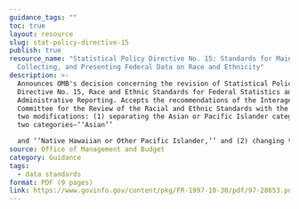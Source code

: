 ```yaml
---
guidance_tags: ""
toc: true
layout: resource
slug: stat-policy-directive-15
publish: true
resource_name: "Statistical Policy Directive No. 15: Standards for Maintaining,
  Collecting, and Presenting Federal Data on Race and Ethnicity"
description: >-
  Announces OMB's decision concerning the revision of Statistical Policy
  Directive No. 15, Race and Ethnic Standards for Federal Statistics and
  Administrative Reporting. Accepts the recommendations of the Interagency
  Committee for the Review of the Racial and Ethnic Standards with the following
  two modifications: (1) separating the Asian or Pacific Islander category into
  two categories—‘‘Asian’’

  and ‘‘Native Hawaiian or Other Pacific Islander,’’ and (2) changing the term ‘‘Hispanic’’ to ‘‘Hispanic or Latino.’’ Dated October 30, 1997. 
source: Office of Management and Budget
category: Guidance
tags:
  - data standards
format: PDF (9 pages)
link: https://www.govinfo.gov/content/pkg/FR-1997-10-30/pdf/97-28653.pdf
---
```

